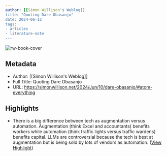 ```yaml
---
author: [[Simon Willison's Weblog]]
title: "Quoting Dare Obasanjo"
date: 2024-06-12
tags: 
- articles
- literature-note
---
```

![rw-book-cover](https://simonwillison.net/favicon.ico)

## Metadata
- Author: [[Simon Willison's Weblog]]
- Full Title: Quoting Dare Obasanjo
- URL: https://simonwillison.net/2024/Jun/10/dare-obasanjo/#atom-everything

## Highlights
- There is a big difference between tech as augmentation versus automation. Augmentation (think Excel and accountants) benefits workers while automation (think traffic lights versus traffic wardens) benefits capital. 
  LLMs are controversial because the tech is best at augmentation but is being sold by lots of vendors as automation. ([View Highlight](https://read.readwise.io/read/01j0583hndemvxzf72md8b9v90))
